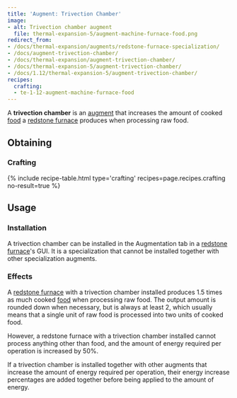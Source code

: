 ```yaml
---
title: 'Augment: Trivection Chamber'
image:
- alt: Trivection chamber augment
  file: thermal-expansion-5/augment-machine-furnace-food.png
redirect_from:
- /docs/thermal-expansion/augments/redstone-furnace-specialization/
- /docs/augment-trivection-chamber/
- /docs/thermal-expansion/augment-trivection-chamber/
- /docs/thermal-expansion-5/augment-trivection-chamber/
- /docs/1.12/thermal-expansion-5/augment-trivection-chamber/
recipes:
  crafting:
  - te-1-12-augment-machine-furnace-food
---
```


A **trivection chamber** is an [augment](../augments/) that increases the
amount of cooked [food](https://minecraft.gamepedia.com/Food) a [redstone
furnace](../redstone-furnace/) produces when processing raw food.


Obtaining
---------

### Crafting
{% include recipe-table.html type='crafting' recipes=page.recipes.crafting no-result=true %}


Usage
-----

### Installation
A trivection chamber can be installed in the Augmentation tab in a [redstone
furnace](../redstone-furnace/)'s GUI. It is a specialization that cannot be
installed together with other specialization augments.

### Effects
A [redstone furnace](../redstone-furnace/) with a trivection chamber
installed produces 1.5 times as much cooked
[food](https://minecraft.gamepedia.com/Food) when processing raw food. The
output amount is rounded down when necessary, but is always at least 2, which
usually means that a single unit of raw food is processed into two units of
cooked food.

However, a redstone furnace with a trivection chamber installed cannot process
anything other than food, and the amount of energy required per operation is
increased by 50%.

If a trivection chamber is installed together with other augments that increase
the amount of energy required per operation, their energy increase percentages
are added together before being applied to the amount of energy.

